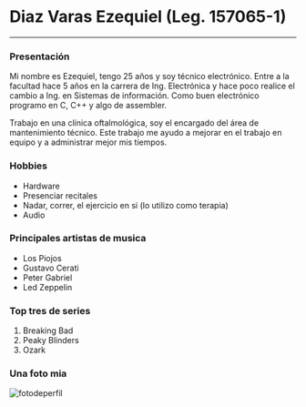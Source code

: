 # Diaz Varas Ezequiel (Leg. 157065-1)
___
### Presentación 
Mi nombre es Ezequiel, tengo 25 años y soy técnico electrónico. Entre a la facultad hace 5 años en la carrera de Ing. Electrónica y hace poco realice el cambio a Ing. en Sistemas de información. Como buen electrónico programo en C, C++ y algo de assembler.

Trabajo en una clínica oftalmológica, soy el encargado del área de mantenimiento técnico. Este trabajo me ayudo a mejorar en el trabajo en equipo y a administrar mejor mis tiempos. 

### Hobbies
* Hardware 
* Presenciar recitales
* Nadar, correr, el ejercicio en si (lo utilizo como terapia)
* Audio

### Principales artistas de musica
* Los Piojos
* Gustavo Cerati
* Peter Gabriel 
* Led Zeppelin

### Top tres de series
1. Breaking Bad
2. Peaky Blinders
3. Ozark

### Una foto mia

![fotodeperfil](https://github.com/pdepmartestm/presentacion-EzequielDV/blob/master/IMG-20190129-WA0012.jpg)

